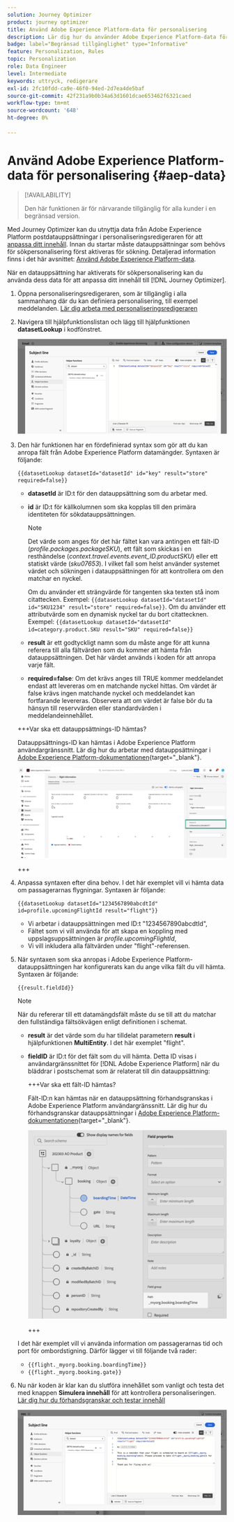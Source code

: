 ```yaml
---
solution: Journey Optimizer
product: journey optimizer
title: Använd Adobe Experience Platform-data för personalisering
description: Lär dig hur du använder Adobe Experience Platform-data för personalisering.
badge: label="Begränsad tillgänglighet" type="Informative"
feature: Personalization, Rules
topic: Personalization
role: Data Engineer
level: Intermediate
keywords: uttryck, redigerare
exl-id: 2fc10fdd-ca9e-46f0-94ed-2d7ea4de5baf
source-git-commit: 42f231a9b0b34a63d1601dcae653462f6321caed
workflow-type: tm+mt
source-wordcount: '648'
ht-degree: 0%

---
```


# Använd Adobe Experience Platform-data för personalisering {#aep-data}

>[!AVAILABILITY]
>
>Den här funktionen är för närvarande tillgänglig för alla kunder i en begränsad version.

Med Journey Optimizer kan du utnyttja data från Adobe Experience Platform postdatauppsättningar i personaliseringsredigeraren för att [anpassa ditt innehåll](../personalization/personalize.md). Innan du startar måste datauppsättningar som behövs för sökpersonalisering först aktiveras för sökning. Detaljerad information finns i det här avsnittet: [Använd Adobe Experience Platform-data](../data/lookup-aep-data.md).

När en datauppsättning har aktiverats för sökpersonalisering kan du använda dess data för att anpassa ditt innehåll till [!DNL Journey Optimizer].

1. Öppna personaliseringsredigeraren, som är tillgänglig i alla sammanhang där du kan definiera personalisering, till exempel meddelanden. [Lär dig arbeta med personaliseringsredigeraren](../personalization/personalization-build-expressions.md)

1. Navigera till hjälpfunktionslistan och lägg till hjälpfunktionen **datasetLookup** i kodfönstret.

   ![](assets/aep-data-helper.png)

1. Den här funktionen har en fördefinierad syntax som gör att du kan anropa fält från Adobe Experience Platform datamängder. Syntaxen är följande:

   ```
   {{datasetLookup datasetId="datasetId" id="key" result="store" required=false}}
   ```

   * **datasetId** är ID:t för den datauppsättning som du arbetar med.
   * **id** är ID:t för källkolumnen som ska kopplas till den primära identiteten för sökdatauppsättningen.

     >[!NOTE]
     >
     >Det värde som anges för det här fältet kan vara antingen ett fält-ID (*profile.packages.packageSKU*), ett fält som skickas i en resthändelse (*context.travel.events.event_ID.productSKU*) eller ett statiskt värde (*sku07653*). I vilket fall som helst använder systemet värdet och sökningen i datauppsättningen för att kontrollera om den matchar en nyckel.
     >
     >Om du använder ett strängvärde för tangenten ska texten stå inom citattecken. Exempel: `{{datasetLookup datasetId="datasetId" id="SKU1234" result="store" required=false}}`. Om du använder ett attributvärde som en dynamisk nyckel tar du bort citattecknen. Exempel: `{{datasetLookup datasetId="datasetId" id=category.product.SKU result="SKU" required=false}}`

   * **result** är ett godtyckligt namn som du måste ange för att kunna referera till alla fältvärden som du kommer att hämta från datauppsättningen. Det här värdet används i koden för att anropa varje fält.

   * **required=false**: Om det krävs anges till TRUE kommer meddelandet endast att levereras om en matchande nyckel hittas. Om värdet är false krävs ingen matchande nyckel och meddelandet kan fortfarande levereras. Observera att om värdet är false bör du ta hänsyn till reservvärden eller standardvärden i meddelandeinnehållet.

   +++Var ska ett datauppsättnings-ID hämtas?

   Datauppsättnings-ID kan hämtas i Adobe Experience Platform användargränssnitt. Lär dig hur du arbetar med datauppsättningar i [Adobe Experience Platform-dokumentationen](https://experienceleague.adobe.com/en/docs/experience-platform/catalog/datasets/user-guide#view-datasets){target="_blank"}.

   ![](assets/aep-data-dataset.png)

   +++

1. Anpassa syntaxen efter dina behov. I det här exemplet vill vi hämta data om passagerarnas flygningar. Syntaxen är följande:

   ```
   {{datasetLookup datasetId="1234567890abcdtId" id=profile.upcomingFlightId result="flight"}}
   ```

   * Vi arbetar i datauppsättningen med ID:t &quot;1234567890abcdtId&quot;,
   * Fältet som vi vill använda för att skapa en koppling med uppslagsuppsättningen är *profile.upcomingFlightId*,
   * Vi vill inkludera alla fältvärden under &quot;flight&quot;-referensen.

1. När syntaxen som ska anropas i Adobe Experience Platform-datauppsättningen har konfigurerats kan du ange vilka fält du vill hämta. Syntaxen är följande:

   ```
   {{result.fieldId}}
   ```

   >[!NOTE]
   >
   >När du refererar till ett datamängdsfält måste du se till att du matchar den fullständiga fältsökvägen enligt definitionen i schemat.

   * **result** är det värde som du har tilldelat parametern **result** i hjälpfunktionen **MultiEntity**. I det här exemplet &quot;flight&quot;.
   * **fieldID** är ID:t för det fält som du vill hämta. Detta ID visas i användargränssnittet för [!DNL Adobe Experience Platform] när du bläddrar i postschemat som är relaterat till din datauppsättning:

     +++Var ska ett fält-ID hämtas?

     Fält-ID:n kan hämtas när en datauppsättning förhandsgranskas i Adobe Experience Platform användargränssnitt. Lär dig hur du förhandsgranskar datauppsättningar i [Adobe Experience Platform-dokumentationen](https://experienceleague.adobe.com/en/docs/experience-platform/catalog/datasets/user-guide#preview){target="_blank"}.

     ![](assets/aep-data-field.png)

     +++

   I det här exemplet vill vi använda information om passagerarnas tid och port för ombordstigning. Därför lägger vi till följande två rader:

   * `{{flight._myorg.booking.boardingTime}}`
   * `{{flight._myorg.booking.gate}}`

1. Nu när koden är klar kan du slutföra innehållet som vanligt och testa det med knappen **Simulera innehåll** för att kontrollera personaliseringen. [Lär dig hur du förhandsgranskar och testar innehåll](../content-management/preview-test.md)


   ![](assets/aep-data-sample.png)
